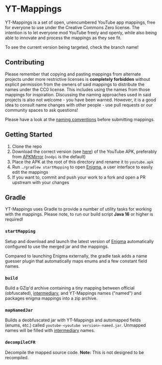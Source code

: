 # YT-Mappings
YT-Mappings is a set of open, unencumbered YouTube app mappings, free for everyone to use under the Creative Commons Zero license.
The intention is to let everyone mod YouTube freely and openly, while also being able to innovate and process the mappings as they see fit.

To see the current version being targeted, check the branch name!


## Contributing
Please remember that copying and pasting mappings from alternate projects under more restrictive licenses is **completely forbidden** without explicit permission from the owners of said mappings to distribute the names under the CC0 license.
This includes using the names from those mappings for inspiration.
Discussing the naming approaches used in said projects is also not welcome - you have been warned.
However, it is a good idea to consult name changes with other people - use pull requests or our community spaces to ask questions!

Please have a look at the [naming conventions](/CONVENTIONS.md) before submitting mappings.


## Getting Started
1. Clone the repo
2. Download the correct version (see [here](./gradle.properties)) of the YouTube APK, preferably from [APKMirror](https://www.apkmirror.com/apk/google-inc/youtube/) (`nodpi` is the default)
3. Place the APK at the root of this directory and rename it to `youtube.apk`
4. Run `./gradlew startMapping` to open [Enigma](https://github.com/FabricMC/Enigma), a user interface to easily edit the mappings
5. If you want to, commit and push your work to a fork and open a PR upstream with your changes


## Gradle
YT-Mappings uses Gradle to provide a number of utility tasks for working with the mappings.
Please note, to run our build script **Java 16** or higher is required!

### `startMapping`
Setup and download and launch the latest version of [Enigma](https://github.com/FabricMC/Enigma) automatically configured to use the merged jar and the mappings.

Compared to launching Enigma externally, the gradle task adds a name guesser plugin that automatically maps enums and a few constant field names.

### `build`
Build a GZip'd archive containing a tiny mapping between official (obfuscated), [intermediary](https://github.com/NebelNidas/intermediary), and YT-Mappings names ("named") and packages enigma mappings into a zip archive.

### `mapNamedJar`
Builds a deobfuscated jar with YT-Mappings and automapped fields (enums, etc.) called `youtube-<youtube version>-named.jar`. Unmapped names will be filled with [intermediary](https://github.com/NebelNidas/Intermediary) names.

### `decompileCFR`
Decompile the mapped source code. **Note:** This is not designed to be recompiled.
